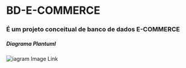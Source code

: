 # BD-E-COMMERCE

### É um projeto conceitual de banco de dados E-COMMERCE

##### Diagrama Plantuml

![iagram Image Link](https://www.plantuml.com/plantuml/png/fLJDQjj04BxlKsnzILjmGg2z21fYJ4nJWfiwnbUnrKwIXLsjkrfHQEZJz907yOjLYcObswEiREBJpe_d-sRcqrmMNZXV6itU-KSmm8LH3u8nhxm6VZMUMcF0PS3OsGbVYf-W1Pzg1Ra7VdB6Z5YtvXExbk7zvO9VpvTiRitBUpLPJBzE5ky_VVvG9LKPwbvbOlEy-MVtmv1BSB1v9e6_snHkGIffaK1ZlE3Z4-7llF1bmIl7klQJaXAApAbU6jX8IbgQEMYCsSttoNAFbREozBP0Nes9nF2DLK8cWHKU7gnJuWYgAw6jYqvhPbqE6KZhS6VRdffTPmQ22_6dXhgpcHAQi9pVVei2Bcl9A6Vv2d9PbqNOu4yRFw87BpeFut1ZCw6Z9AuARt-LhKo3MIE6Dm8DrvB05w15fcmk37ZRxXQ2_16bocfqdM96-YYAj97b4mi-eeSc8Mq57Fm_If5x9OKCN0-crQsKhBoXr8fpAz2d1CAvE9RAWMeWn6YSQ2N2ykqZH9KWs-rzOYIoKCn8Ewt5wMnnoAigcJNjNOLmu2eYw4kIxYwDfVsTZoymAKd8vKhuw7p4H_pyzFJZYBy2XlHtmD1NWuNmk5nNK36H9mcToGu35l9QiOyrtFl1ilkVo4xHmQwwNTAkkX7I5G-tqoPsgyOnzPOZmZYu4V9THpRK_x7tD5FimNT_h8jsLZEZIENNhiXntT5J4LiOkI23tUwo8NzF4dfXSA83KCEtYiwY_brMiTBe_m00)
